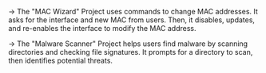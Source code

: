 -> The "MAC Wizard" Project uses commands to change MAC addresses. It asks for the interface and new MAC from users. Then, it disables, updates, and re-enables the interface to modify the MAC address.

-> The "Malware Scanner" Project helps users find malware by scanning directories and checking file signatures. It prompts for a directory to scan, then identifies potential threats.
